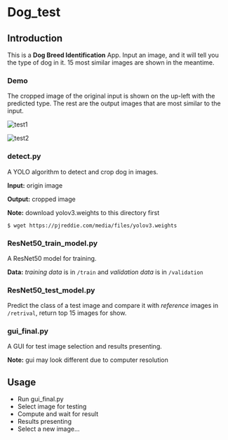 # Dog_test

## Introduction

This is a __Dog Breed Identification__ App.
Input an image, and it will tell you the type of dog in it. 15 most similar images are shown in the meantime.

### Demo

The cropped image of the original input is shown on the up-left with the predicted type. The rest are the output images that are most similar to the input.

![test1](https://github.com/INFINITSY/dog_test/blob/master/test1.jpg)

![test2](https://github.com/INFINITSY/dog_test/blob/master/test2.jpg)

### detect.py

A YOLO algorithm to detect and crop dog in images.

__Input:__ origin image

__Output:__ cropped image

__Note:__ download yolov3.weights to this directory first

```shell
$ wget https://pjreddie.com/media/files/yolov3.weights
```



### ResNet50_train_model.py

A ResNet50 model for training.

__Data:__ _training data_ is in `/train` and _validation data_ is in `/validation`



### ResNet50_test_model.py

Predict the class of a test image and compare it with _reference_ images in `/retrival`, return top 15 images for show.



### gui_final.py

A GUI for test image selection and results presenting.

__Note:__ gui may look different due to computer resolution



## Usage

- Run gui_final.py
- Select image for testing
- Compute and wait for result
- Results presenting
- Select a new image...

